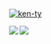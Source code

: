 <p align="left">
  <a href="https://github.com/ken-ty/ken-ty/">
    <img src="https://komarev.com/ghpvc/?username=ken-ty" alt="ken-ty" />
  </a>
<!--   <a href="https://github.com/ken-ty">
    <img height="20" src="https://img.shields.io/github/followers/ken-ty?label=follow&logo=github&style=flat" />
  </a> -->
<!--   <a href="https://stackoverflow.com/users/15761443/ken-tokura">
    <img height="20" src="https://img.shields.io/stackexchange/stackoverflow/r/15761443?label=StackOverflow&logo=stack-overflow&style=flat" />
  </a> -->
</p>

<a href="https://github.com/anuraghazra/github-readme-stats">
  <img align="left" src="https://github-readme-stats.vercel.app/api?username=ken-ty&count_private=true&show_icons=true&include_all_commits=true" />
</a>
<a href="https://github.com/anuraghazra/github-readme-stats">
  <img align="left" src="https://github-readme-stats.vercel.app/api/top-langs/?username=ken-ty&hide=html,css" />
</a>
